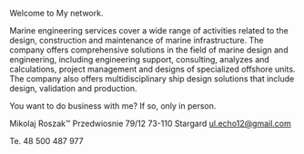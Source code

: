 Welcome to My network.

Marine engineering services cover a wide range of activities related to the design, construction and maintenance of marine infrastructure. The company offers comprehensive solutions in the field of marine design and engineering, including engineering support, consulting, analyzes and calculations, project management and designs of specialized offshore units. The company also offers multidisciplinary ship design solutions that include design, validation and production.

You want to do business with me? If so, only in person. 

Mikolaj Roszak™ Przedwiosnie 79/12 73-110 Stargard  ul.echo12@gmail.com

Te. 48 500 487 977 

